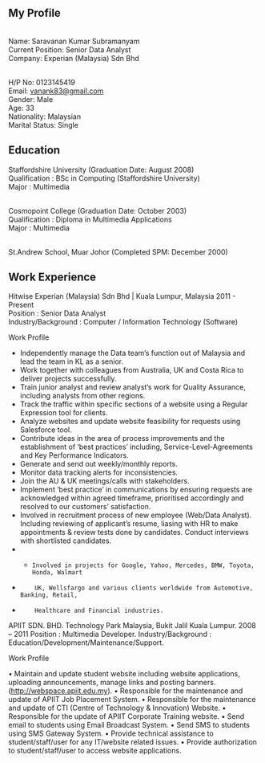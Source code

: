 ## My Profile

<br>Name: Saravanan Kumar Subramanyam
<br>Current Position: Senior Data Analyst
<br>Company: Experian (Malaysia) Sdn Bhd

<br>H/P No: 0123145419
<br>Email: vanank83@gmail.com
<br>Gender: Male
<br>Age: 33
<br>Nationality: Malaysian
<br>Marital Status: Single

## Education
Staffordshire University (Graduation Date: August 2008)
<br>Qualification	: BSc in Computing (Staffordshire University)
<br>Major	: Multimedia
	
<br>Cosmopoint College (Graduation Date: October 2003)
<br>Qualification	: Diploma in Multimedia Applications
<br>Major	: Multimedia

<br>St.Andrew School, Muar Johor (Completed SPM: December 2000)

## Work Experience

Hitwise Experian (Malaysia) Sdn Bhd | Kuala Lumpur, Malaysia 2011 - Present
<br>Position	: Senior Data Analyst
<br>Industry/Background	: Computer / Information Technology (Software)

Work Profile
-	Independently manage the Data team’s function out of Malaysia and lead the team in KL as a senior. 
-	Work together with colleagues from Australia, UK and Costa Rica to deliver projects successfully.
-	Train junior analyst and review analyst’s work for Quality Assurance, including analysts from other regions. 
-	Track the traffic within specific sections of a website using a Regular Expression tool for clients.
-	Analyze websites and update website feasibility for requests using Salesforce tool.
-	Contribute ideas in the area of process improvements and the establishment of ‘best practices’ including, Service-Level-Agreements and Key Performance Indicators. 
-	Generate and send out weekly/monthly reports.
-	Monitor data tracking alerts for inconsistencies.
-	Join the AU & UK meetings/calls with stakeholders.
-	Implement ‘best practice’ in communications by ensuring requests are acknowledged within agreed timeframe, prioritised accordingly and resolved to our customers’ satisfaction.
-	Involved in recruitment process of new employee (Web/Data Analyst). Including reviewing of applicant’s resume, liasing with HR to make appointments & review tests done by candidates. Conduct interviews with shortlisted candidates.
-	-     Involved in projects for Google, Yahoo, Mercedes, BMW, Toyota, Honda, Walmart     
-	      UK, Wellsfargo and various clients worldwide from Automotive, Banking, Retail,   
-	      Healthcare and Financial industries.








APIIT SDN. BHD. Technology Park Malaysia, Bukit Jalil Kuala Lumpur.
2008 – 2011
Position	: Multimedia Developer.
Industry/Background	: Education/Development/Maintenance/Support.
	
	
	

Work Profile

•	Maintain and update student website including website applications, uploading announcements, manage links and posting banners. (http://webspace.apiit.edu.my).
•	Responsible for the maintenance and update of APIIT Job Placement System. 
•	Responsible for the maintenance and update of CTI (Centre of Technology & Innovation) Website.
•	Responsible for the update of APIIT Corporate Training website.
•	Send email to students using Email Broadcast System.
•	Send SMS to students using SMS Gateway System.
•	Provide technical assistance to student/staff/user for any IT/website related issues. 
•	Provide authorization to student/staff/user to access website applications.









